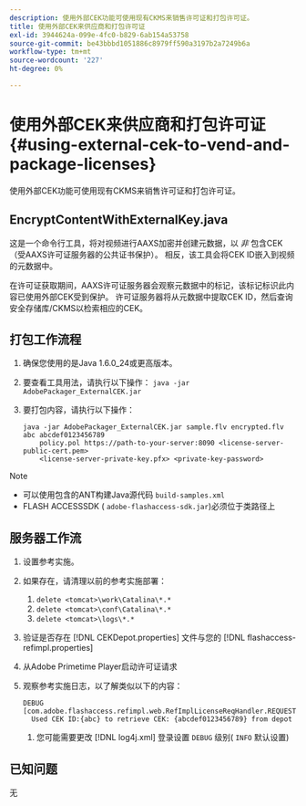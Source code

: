 ```yaml
---
description: 使用外部CEK功能可使用现有CKMS来销售许可证和打包许可证。
title: 使用外部CEK来供应商和打包许可证
exl-id: 3944624a-099e-4fc0-b829-6ab154a53758
source-git-commit: be43bbbd1051886c8979ff590a3197b2a7249b6a
workflow-type: tm+mt
source-wordcount: '227'
ht-degree: 0%

---
```


# 使用外部CEK来供应商和打包许可证{#using-external-cek-to-vend-and-package-licenses}

使用外部CEK功能可使用现有CKMS来销售许可证和打包许可证。

## EncryptContentWithExternalKey.java

这是一个命令行工具，将对视频进行AAXS加密并创建元数据，以 *非* 包含CEK（受AAXS许可证服务器的公共证书保护）。 相反，该工具会将CEK ID嵌入到视频的元数据中。

在许可证获取期间，AAXS许可证服务器会观察元数据中的标记，该标记标识此内容已使用外部CEK受到保护。 许可证服务器将从元数据中提取CEK ID，然后查询安全存储库/CKMS以检索相应的CEK。

## 打包工作流程

1. 确保您使用的是Java 1.6.0_24或更高版本。
1. 要查看工具用法，请执行以下操作： `java -jar AdobePackager_ExternalCEK.jar`
1. 要打包内容，请执行以下操作：

   ```
   java -jar AdobePackager_ExternalCEK.jar sample.flv encrypted.flv abc abcdef0123456789 
       policy.pol https://path-to-your-server:8090 <license-server-public-cert.pem> 
       <license-server-private-key.pfx> <private-key-password>
   ```

>[!NOTE]
>
>* 可以使用包含的ANT构建Java源代码 `build-samples.xml`
>* FLASH ACCESSSDK ( `adobe-flashaccess-sdk.jar`)必须位于类路径上
>


## 服务器工作流

1. 设置参考实施。
1. 如果存在，请清理以前的参考实施部署：

   1. `delete <tomcat>\work\Catalina\*.*`
   1. `delete <tomcat>\conf\Catalina\*.*`
   1. `delete <tomcat>\logs\*.*`

1. 验证是否存在 [!DNL CEKDepot.properties] 文件与您的 [!DNL flashaccess-refimpl.properties]

1. 从Adobe Primetime Player启动许可证请求
1. 观察参考实施日志，以了解类似以下的内容：

   ```
   DEBUG [com.adobe.flashaccess.refimpl.web.RefImplLicenseReqHandler.REQUESTS] 
     Used CEK ID:{abc} to retrieve CEK: {abcdef0123456789} from depot
   ```

   1. 您可能需要更改 [!DNL log4j.xml] 登录设置 `DEBUG` 级别( `INFO` 默认设置)

## 已知问题

无
